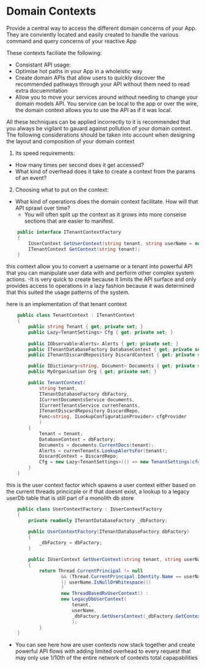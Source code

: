 # Domain Contexts

Provide a central way to access the different domain concerns of your App. They are conviently located and easily created to handle the various command and query concerns of your reactive App

These contexts faciliate the following:
- Consistant API usage:
- Optimise hot paths in your App in a wholeistic way
- Create domain APIs that allow users to quickly discover the recommended pathways through your API without them need to read extra docuemntation
- Allow you to move your services around without needing to change your domain models API. You service can be local to the app or over the wire, the domain context allows you to use the API as if it was local.

All these techniques can be applied incorrectly to it is recommended that you always be vigilant to gauard against pollution of your domain context. The following considerations should be taken into account when designing the layout and composition of your domain context
1. Its speed requirements: 
-    How many times per second does it get accessed?
-    What kind of overhead does it take to create a context from the params of an event?
2. Choosing what to put on the context:
-    What kind of operations does the domain context facilitate. How will that API sprawl over time?
     -    You will often split up the context as it grows into more conseise sections that are easier to manifest.



```c#
    public interface ITenantContextFactory
    {
        IUserContext GetUserContext(string tenant, string userName = null);
        ITenantContext GetContext(string tenant);
    }
```
this context allow you to convert a username or a tenant into powerful API that you can manipulate user data with and perform other complex system actions.
-It is very quick to create because it limits the API surface and only provides access to operations in a lazy fashion because it was determined that this suited the usage patterns of the system.


here is an implementation of that tenant context

```c#
    public class TenantContext : ITenantContext
    {
        public string Tenant { get; private set; }
        public Lazy<TenantSettings> Cfg { get; private set; }
        
        public IObservable<Alerts> Alerts { get; private set; }
        public ITenantDatabaseFactory DatabaseContext { get; private set; }
        public ITenantDiscardRepository DiscardContext { get; private set; }

        public IDictionary<string, Document> Documents { get; private set; }
        public MyOrganisation Org { get; private set; }

        public TenantContext(
            string tenant, 
            ITenantDatabaseFactory dbFactory,
            ICurrentDocumentsService documents, 
            ICurrentTenantsService currenTenants, 
            ITenantDiscardRepository DiscardRepo, 
            Func<string, ILookupConfigurationProvider> cfgProvider
            )
        {
            Tenant = tenant;
            DatabaseContext = dbFactory;
            Documents = documents.CurrentDocs(tenant);
            Alerts = currenTenants.LookupAlertsFor(tenant);
            DiscardContext = DiscardRepo;
            Cfg = new Lazy<TenantSettings>(() => new TenantSettings(cfgProvider(tenant)));
        }
    }
```

this is the user context factor which spawns a user context either based on the current threads princicple or if that doesnt exist, a lookup to a legacy userDb table that is still part of a monolith db store

```c#
    public class UserContextFactory : IUserContextFactory
    {
        private readonly ITenantDatabaseFactory _dbFactory;

        public UserContextFactory(ITenantDatabaseFactory dbFactory)
        {
            _dbFactory = dbFactory;
        }

        public IUserContext GetUserContext(string tenant, string userName = null)
        {
            return Thread.CurrentPrincipal != null 
                    && (Thread.CurrentPrincipal.Identity.Name == userName 
                    || userName.IsNullOrWhitespace())
                    ? 
                    new ThreadBasedRvUserContext() : 
                    new LegacyDbUserContext(
                        tenant, 
                        userName, 
                        _dbFactory.GetUsersContext(_dbFactory.GetContext(tenant))
                        );
            }
    }
```
- You can see here how are user contexts now stack together and create powerful API flows with adding limited overhead to every request that may only use 1/10th of the entire network of contexts total capapabilities